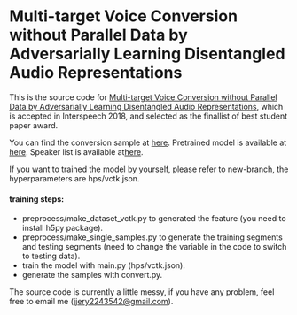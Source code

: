 # Multi-target Voice Conversion without Parallel Data by Adversarially Learning Disentangled Audio Representations

This is the source code for [Multi-target Voice Conversion without Parallel Data by Adversarially Learning Disentangled Audio Representations](https://arxiv.org/pdf/1804.02812), which is accepted in Interspeech 2018, and selected as the finallist of best student paper award.

You can find the conversion sample at [here](https://jjery2243542.github.io/voice_conversion_demo/).
Pretrained model is available at [here](http://speech.ee.ntu.edu.tw/~jjery2243542/model.pkl).
Speaker list is available at[here](http://speech.ee.ntu.edu.tw/~jjery2243542/en_speaker_used.txt).

If you want to trained the model by yourself, please refer to new-branch, the hyperparameters are hps/vctk.json.
#### training steps:
- preprocess/make\_dataset\_vctk.py to generated the feature (you need to install h5py package).
- preprocess/make\_single\_samples.py to generate the training segments and testing segments (need to change the variable in the code to switch to testing data).
- train the model with main.py (hps/vctk.json).
- generate the samples with convert.py.

The source code is currently a little messy, if you have any problem, feel free to email me (jjery2243542@gmail.com).
